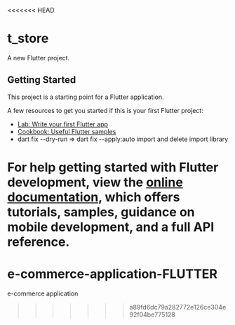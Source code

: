 <<<<<<< HEAD
# t_store

A new Flutter project.

## Getting Started

This project is a starting point for a Flutter application.

A few resources to get you started if this is your first Flutter project:

- [Lab: Write your first Flutter app](https://docs.flutter.dev/get-started/codelab)
- [Cookbook: Useful Flutter samples](https://docs.flutter.dev/cookbook)
- dart fix --dry-run => dart fix --apply:auto import and delete import library

For help getting started with Flutter development, view the
[online documentation](https://docs.flutter.dev/), which offers tutorials,
samples, guidance on mobile development, and a full API reference.
=======
# e-commerce-application-FLUTTER
e-commerce application
>>>>>>> a89fd6dc79a282772e126ce304e92f04be775128
